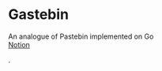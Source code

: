 # Gastebin
An analogue of Pastebin implemented on Go</br>
[Notion](https://shrub-marmot-2de.notion.site/1c27fa8cb7e2400ea4c029156031b434)

.